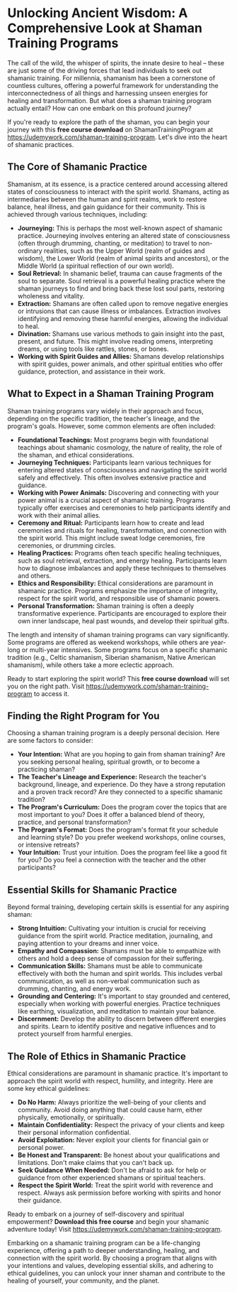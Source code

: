 # Unlocking Ancient Wisdom: A Comprehensive Look at Shaman Training Programs

The call of the wild, the whisper of spirits, the innate desire to heal – these are just some of the driving forces that lead individuals to seek out shamanic training. For millennia, shamanism has been a cornerstone of countless cultures, offering a powerful framework for understanding the interconnectedness of all things and harnessing unseen energies for healing and transformation. But what does a shaman training program actually entail? How can one embark on this profound journey?

If you're ready to explore the path of the shaman, you can begin your journey with this **free course download** on ShamanTrainingProgram at https://udemywork.com/shaman-training-program. Let's dive into the heart of shamanic practices.

## The Core of Shamanic Practice

Shamanism, at its essence, is a practice centered around accessing altered states of consciousness to interact with the spirit world. Shamans, acting as intermediaries between the human and spirit realms, work to restore balance, heal illness, and gain guidance for their community.  This is achieved through various techniques, including:

*   **Journeying:** This is perhaps the most well-known aspect of shamanic practice. Journeying involves entering an altered state of consciousness (often through drumming, chanting, or meditation) to travel to non-ordinary realities, such as the Upper World (realm of guides and wisdom), the Lower World (realm of animal spirits and ancestors), or the Middle World (a spiritual reflection of our own world).
*   **Soul Retrieval:**  In shamanic belief, trauma can cause fragments of the soul to separate. Soul retrieval is a powerful healing practice where the shaman journeys to find and bring back these lost soul parts, restoring wholeness and vitality.
*   **Extraction:**  Shamans are often called upon to remove negative energies or intrusions that can cause illness or imbalances. Extraction involves identifying and removing these harmful energies, allowing the individual to heal.
*   **Divination:**  Shamans use various methods to gain insight into the past, present, and future. This might involve reading omens, interpreting dreams, or using tools like rattles, stones, or bones.
*   **Working with Spirit Guides and Allies:**  Shamans develop relationships with spirit guides, power animals, and other spiritual entities who offer guidance, protection, and assistance in their work.

## What to Expect in a Shaman Training Program

Shaman training programs vary widely in their approach and focus, depending on the specific tradition, the teacher's lineage, and the program's goals. However, some common elements are often included:

*   **Foundational Teachings:** Most programs begin with foundational teachings about shamanic cosmology, the nature of reality, the role of the shaman, and ethical considerations.
*   **Journeying Techniques:**  Participants learn various techniques for entering altered states of consciousness and navigating the spirit world safely and effectively.  This often involves extensive practice and guidance.
*   **Working with Power Animals:**  Discovering and connecting with your power animal is a crucial aspect of shamanic training.  Programs typically offer exercises and ceremonies to help participants identify and work with their animal allies.
*   **Ceremony and Ritual:**  Participants learn how to create and lead ceremonies and rituals for healing, transformation, and connection with the spirit world.  This might include sweat lodge ceremonies, fire ceremonies, or drumming circles.
*   **Healing Practices:**  Programs often teach specific healing techniques, such as soul retrieval, extraction, and energy healing. Participants learn how to diagnose imbalances and apply these techniques to themselves and others.
*   **Ethics and Responsibility:**  Ethical considerations are paramount in shamanic practice. Programs emphasize the importance of integrity, respect for the spirit world, and responsible use of shamanic powers.
*   **Personal Transformation:**  Shaman training is often a deeply transformative experience. Participants are encouraged to explore their own inner landscape, heal past wounds, and develop their spiritual gifts.

The length and intensity of shaman training programs can vary significantly. Some programs are offered as weekend workshops, while others are year-long or multi-year intensives. Some programs focus on a specific shamanic tradition (e.g., Celtic shamanism, Siberian shamanism, Native American shamanism), while others take a more eclectic approach.

Ready to start exploring the spirit world? This **free course download** will set you on the right path. Visit https://udemywork.com/shaman-training-program to access it.

## Finding the Right Program for You

Choosing a shaman training program is a deeply personal decision. Here are some factors to consider:

*   **Your Intention:** What are you hoping to gain from shaman training? Are you seeking personal healing, spiritual growth, or to become a practicing shaman?
*   **The Teacher's Lineage and Experience:**  Research the teacher's background, lineage, and experience.  Do they have a strong reputation and a proven track record?  Are they connected to a specific shamanic tradition?
*   **The Program's Curriculum:**  Does the program cover the topics that are most important to you? Does it offer a balanced blend of theory, practice, and personal transformation?
*   **The Program's Format:**  Does the program's format fit your schedule and learning style? Do you prefer weekend workshops, online courses, or intensive retreats?
*   **Your Intuition:**  Trust your intuition.  Does the program feel like a good fit for you?  Do you feel a connection with the teacher and the other participants?

## Essential Skills for Shamanic Practice

Beyond formal training, developing certain skills is essential for any aspiring shaman:

*   **Strong Intuition:**  Cultivating your intuition is crucial for receiving guidance from the spirit world.  Practice meditation, journaling, and paying attention to your dreams and inner voice.
*   **Empathy and Compassion:**  Shamans must be able to empathize with others and hold a deep sense of compassion for their suffering.
*   **Communication Skills:**  Shamans must be able to communicate effectively with both the human and spirit worlds.  This includes verbal communication, as well as non-verbal communication such as drumming, chanting, and energy work.
*   **Grounding and Centering:**  It's important to stay grounded and centered, especially when working with powerful energies.  Practice techniques like earthing, visualization, and meditation to maintain your balance.
*   **Discernment:**  Develop the ability to discern between different energies and spirits.  Learn to identify positive and negative influences and to protect yourself from harmful energies.

## The Role of Ethics in Shamanic Practice

Ethical considerations are paramount in shamanic practice.  It's important to approach the spirit world with respect, humility, and integrity.  Here are some key ethical guidelines:

*   **Do No Harm:**  Always prioritize the well-being of your clients and community. Avoid doing anything that could cause harm, either physically, emotionally, or spiritually.
*   **Maintain Confidentiality:**  Respect the privacy of your clients and keep their personal information confidential.
*   **Avoid Exploitation:**  Never exploit your clients for financial gain or personal power.
*   **Be Honest and Transparent:**  Be honest about your qualifications and limitations. Don't make claims that you can't back up.
*   **Seek Guidance When Needed:**  Don't be afraid to ask for help or guidance from other experienced shamans or spiritual teachers.
*   **Respect the Spirit World:**  Treat the spirit world with reverence and respect. Always ask permission before working with spirits and honor their guidance.

Ready to embark on a journey of self-discovery and spiritual empowerment? **Download this free course** and begin your shamanic adventure today! Visit https://udemywork.com/shaman-training-program.

Embarking on a shamanic training program can be a life-changing experience, offering a path to deeper understanding, healing, and connection with the spirit world. By choosing a program that aligns with your intentions and values, developing essential skills, and adhering to ethical guidelines, you can unlock your inner shaman and contribute to the healing of yourself, your community, and the planet.
